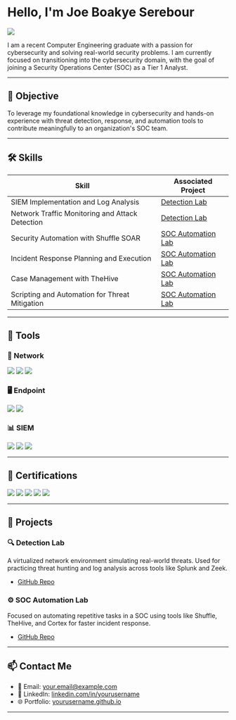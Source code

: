 # Hello, I'm Joe Boakye Serebour
<a href="https://linkedin.com/in/your-linkedin"><img src="https://img.shields.io/badge/-LinkedIn-0072b1?&style=for-the-badge&logo=linkedin&logoColor=white" /></a>

I am a recent Computer Engineering graduate with a passion for cybersecurity and solving real-world security problems. I am currently focused on transitioning into the cybersecurity domain, with the goal of joining a Security Operations Center (SOC) as a Tier 1 Analyst.

---

## 🎯 Objective
To leverage my foundational knowledge in cybersecurity and hands-on experience with threat detection, response, and automation tools to contribute meaningfully to an organization's SOC team.

---

## 🛠️ Skills

| Skill                                          | Associated Project                                                                 |
|------------------------------------------------|-------------------------------------------------------------------------------------|
| SIEM Implementation and Log Analysis           | [Detection Lab](https://github.com/yourusername/detection-lab)                     |
| Network Traffic Monitoring and Attack Detection| [Detection Lab](https://github.com/yourusername/detection-lab)                     |
| Security Automation with Shuffle SOAR          | [SOC Automation Lab](https://github.com/yourusername/soc-automation-lab)           |
| Incident Response Planning and Execution       | [SOC Automation Lab](https://github.com/yourusername/soc-automation-lab)           |
| Case Management with TheHive                   | [SOC Automation Lab](https://github.com/yourusername/soc-automation-lab)           |
| Scripting and Automation for Threat Mitigation | [SOC Automation Lab](https://github.com/yourusername/soc-automation-lab)           |

---

## 🧰 Tools

### 🔗 Network
<div>
  <img src="https://img.shields.io/badge/-Wireshark-1679A7?&style=for-the-badge&logo=Wireshark&logoColor=white" />
  <img src="https://img.shields.io/badge/-Suricata-EF3B2D?&style=for-the-badge&logo=Suricata&logoColor=white" />
  <img src="https://img.shields.io/badge/-Zeek-777BB4?&style=for-the-badge&logo=Zeek&logoColor=white" />
</div>

### 🖥️ Endpoint
<div>
  <img src="https://img.shields.io/badge/-Microsoft_Defender_for_Endpoint-00A4EF?&style=for-the-badge&logo=Microsoft&logoColor=white" />
  <img src="https://img.shields.io/badge/-Velociraptor-4B275F?&style=for-the-badge&logo=Velociraptor&logoColor=white" />
</div>

### 📊 SIEM
<div>
  <img src="https://img.shields.io/badge/-Microsoft_Sentinel-0078D4?&style=for-the-badge&logo=Microsoft&logoColor=white" />
  <img src="https://img.shields.io/badge/-Splunk-000000?&style=for-the-badge&logo=Splunk&logoColor=white" />
  <img src="https://img.shields.io/badge/-Elastic-005571?&style=for-the-badge&logo=Elastic&logoColor=white" />
</div>

---

## 📜 Certifications
<div>
  <img src="https://img.shields.io/badge/-Security%2B-FF0000?&style=for-the-badge&logo=CompTIA&logoColor=white" />
  <img src="https://img.shields.io/badge/-Network%2B-007ACC?&style=for-the-badge&logo=CompTIA&logoColor=white" />
  <img src="https://img.shields.io/badge/-A%2B-4D4D4D?&style=for-the-badge&logo=CompTIA&logoColor=white" />
  <img src="https://img.shields.io/badge/-CEH-E60000?&style=for-the-badge&logo=Hackaday&logoColor=white" />
  <img src="https://img.shields.io/badge/-CCD-000080?&style=for-the-badge&logoColor=white" />
</div>

---

## 💼 Projects

### 🔍 Detection Lab
A virtualized network environment simulating real-world threats. Used for practicing threat hunting and log analysis across tools like Splunk and Zeek.

- [GitHub Repo](https://github.com/yourusername/detection-lab)

### ⚙️ SOC Automation Lab
Focused on automating repetitive tasks in a SOC using tools like Shuffle, TheHive, and Cortex for faster incident response.

- [GitHub Repo](https://github.com/yourusername/soc-automation-lab)

---

## 📫 Contact Me

- 📧 Email: your.email@example.com  
- 💼 LinkedIn: [linkedin.com/in/yourusername](https://linkedin.com/in/yourusername)  
- 🌐 Portfolio: [yourusername.github.io](https://yourusername.github.io)

---



